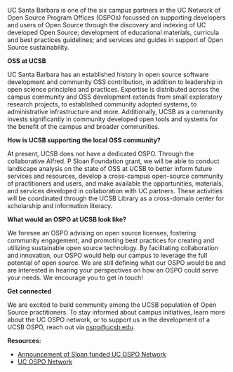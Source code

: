 UC Santa Barbara is one of the six campus partners in the UC Network of Open Source Program Offices (OSPOs) focussed on supporting developers and users of Open Source through the discovery and indexing of UC developed Open Source; development of educational materials, curricula and best practices guidelines; and services and guides in support of Open Source sustainability.  

**OSS at UCSB**

UC Santa Barbara has an established history in open source software development and community OSS contribution, in addition to leadership in open science principles and practices. Expertise is distributed across the campus community and OSS development extends from small exploratory research projects, to established community adopted systems, to administrative infrastructure and more. Additionally, UCSB as a community invests significantly in community developed open tools and systems for the benefit of the campus and broader communities.

**How is UCSB supporting the local OSS community?**

At present, UCSB does not have a dedicated OSPO. Through the collaborative Alfred. P Sloan Foundation grant, we will be able to conduct landscape analysis on the state of OSS at UCSB to better inform future services and resources, develop a cross-campus open-source community of practitioners and users, and make available the opportunities, materials, and services developed in collaboration with UC partners. These activities will be coordinated through the UCSB Library as a cross-domain center for scholarship and information literacy.

**What would an OSPO at UCSB look like?**

We foresee an OSPO advising on open source licenses, fostering community engagement, and promoting best practices for creating and utilizing sustainable open source technology. By facilitating collaboration and innovation, our OSPO would help our campus to leverage the full potential of open source. We are still defining what our OSPO would be and are interested in hearing your perspectives on how an OSPO could serve your needs. We encourage you to get in touch!

**Get connected**

We are excited to build community among the UCSB population of Open Source practitioners. To stay informed about campus initiatives, learn more about the UC OSPO network, or to support us in the development of a UCSB OSPO, reach out via ospo@ucsb.edu.

**Resources:**

- [Announcement of Sloan funded UC OSPO Network](https://news.ucsb.edu/in-focus/new-grant-supports-creation-uc-network-open-source-program-offices)
- [UC OSPO Network](https://ucospo.net])
